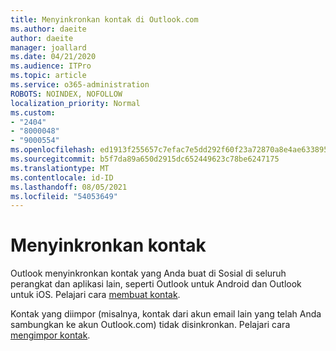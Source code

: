 ```yaml
---
title: Menyinkronkan kontak di Outlook.com
ms.author: daeite
author: daeite
manager: joallard
ms.date: 04/21/2020
ms.audience: ITPro
ms.topic: article
ms.service: o365-administration
ROBOTS: NOINDEX, NOFOLLOW
localization_priority: Normal
ms.custom:
- "2404"
- "8000048"
- "9000554"
ms.openlocfilehash: ed1913f255657c7efac7e5dd292f60f23a72870a8e4ae6338952e790416dd993
ms.sourcegitcommit: b5f7da89a650d2915dc652449623c78be6247175
ms.translationtype: MT
ms.contentlocale: id-ID
ms.lasthandoff: 08/05/2021
ms.locfileid: "54053649"
---
```

# <a name="sync-contacts"></a>Menyinkronkan kontak

Outlook menyinkronkan kontak yang Anda [](https://outlook.live.com/people/) buat di Sosial di seluruh perangkat dan aplikasi lain, seperti Outlook untuk Android dan Outlook untuk iOS. Pelajari cara [membuat kontak](https://support.office.com/article/5b909158-036e-4820-92f7-2a27f57b9f01).

Kontak yang diimpor (misalnya, kontak dari akun email lain yang telah Anda sambungkan ke akun Outlook.com) tidak disinkronkan. Pelajari cara [mengimpor kontak](https://support.office.com/article/285a3b55-8d93-4ac8-93df-43fffd13b2f1).